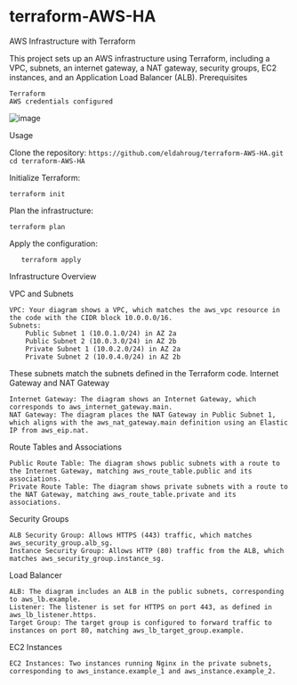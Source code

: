 # terraform-AWS-HA

AWS Infrastructure with Terraform

This project sets up an AWS infrastructure using Terraform, including a VPC, subnets, an internet gateway, a NAT gateway, security groups, EC2 instances, and an Application Load Balancer (ALB).
Prerequisites

    Terraform
    AWS credentials configured
![image](https://github.com/eldahroug/terraform-AWS-HA/assets/32451529/561892de-2718-41e1-a593-5d13cd71cadd)


Usage

Clone the repository:
``
https://github.com/eldahroug/terraform-AWS-HA.git
cd terraform-AWS-HA
``

Initialize Terraform:

  ```terraform init```

Plan the infrastructure:

```terraform plan```

Apply the configuration:


```    terraform apply ```

Infrastructure Overview

VPC and Subnets

    VPC: Your diagram shows a VPC, which matches the aws_vpc resource in the code with the CIDR block 10.0.0.0/16.
    Subnets:
        Public Subnet 1 (10.0.1.0/24) in AZ 2a
        Public Subnet 2 (10.0.3.0/24) in AZ 2b
        Private Subnet 1 (10.0.2.0/24) in AZ 2a
        Private Subnet 2 (10.0.4.0/24) in AZ 2b

These subnets match the subnets defined in the Terraform code.
Internet Gateway and NAT Gateway

    Internet Gateway: The diagram shows an Internet Gateway, which corresponds to aws_internet_gateway.main.
    NAT Gateway: The diagram places the NAT Gateway in Public Subnet 1, which aligns with the aws_nat_gateway.main definition using an Elastic IP from aws_eip.nat.

Route Tables and Associations

    Public Route Table: The diagram shows public subnets with a route to the Internet Gateway, matching aws_route_table.public and its associations.
    Private Route Table: The diagram shows private subnets with a route to the NAT Gateway, matching aws_route_table.private and its associations.

Security Groups

    ALB Security Group: Allows HTTPS (443) traffic, which matches aws_security_group.alb_sg.
    Instance Security Group: Allows HTTP (80) traffic from the ALB, which matches aws_security_group.instance_sg.

Load Balancer

    ALB: The diagram includes an ALB in the public subnets, corresponding to aws_lb.example.
    Listener: The listener is set for HTTPS on port 443, as defined in aws_lb_listener.https.
    Target Group: The target group is configured to forward traffic to instances on port 80, matching aws_lb_target_group.example.

EC2 Instances

    EC2 Instances: Two instances running Nginx in the private subnets, corresponding to aws_instance.example_1 and aws_instance.example_2.


